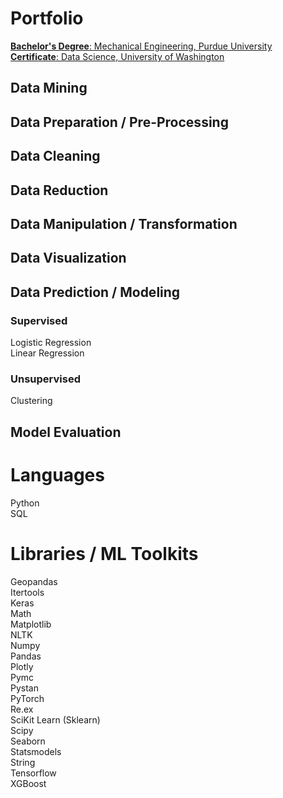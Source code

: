 # Portfolio
[**Bachelor's Degree**: Mechanical Engineering, Purdue University](https://engineering.purdue.edu/ME/Undergraduate/ProgramMap) <br/>
[**Certificate**: Data Science, University of Washington](https://www.pce.uw.edu/certificates/data-science) <br/>

## Data Mining

## Data Preparation / Pre-Processing

## Data Cleaning

## Data Reduction

## Data Manipulation / Transformation

## Data Visualization

## Data Prediction / Modeling

### Supervised
Logistic Regression<br/>
Linear Regression<br/>
### Unsupervised
Clustering

## Model Evaluation

# Languages 
Python <br/>
SQL<br/>

# Libraries / ML Toolkits
Geopandas <br/>
Itertools <br/>
Keras <br/>
Math <br/>
Matplotlib <br/>
NLTK <br/>
Numpy <br/>
Pandas <br/>
Plotly <br/>
Pymc <br/>
Pystan <br/>
PyTorch <br/>
Re.ex <br/>
SciKit Learn (Sklearn) <br/>
Scipy <br/>
Seaborn <br/>
Statsmodels <br/>
String <br/>
Tensorflow <br/>
XGBoost <br/>

